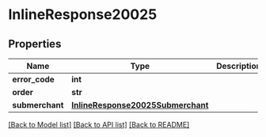 # InlineResponse20025

## Properties
Name | Type | Description | Notes
------------ | ------------- | ------------- | -------------
**error_code** | **int** |  | [optional] 
**order** | **str** |  | [optional] 
**submerchant** | [**InlineResponse20025Submerchant**](InlineResponse20025Submerchant.md) |  | [optional] 

[[Back to Model list]](../README.md#documentation-for-models) [[Back to API list]](../README.md#documentation-for-api-endpoints) [[Back to README]](../README.md)

